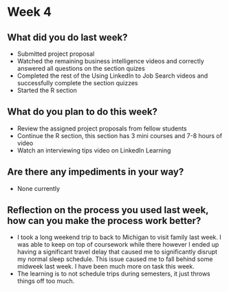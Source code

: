 # Week 4

## What did you do last week?
- Submitted project proposal
- Watched the remaining business intelligence videos and correctly answered all questions on the section quizes
- Completed the rest of the Using LinkedIn to Job Search videos and successfully complete the section quizzes
- Started the R section

## What do you plan to do this week?
- Review the assigned project proposals from fellow students
- Continue the R section, this section has 3 mini courses and 7-8 hours of video
- Watch an interviewing tips video on LinkedIn Learning

## Are there any impediments in your way?
- None currently

## Reflection on the process you used last week, how can you make the process work better?
- I took a long weekend trip to back to Michigan to visit family last week. I was able to keep on top of coursework while there however I ended up having a significant travel delay that caused me to significantly disrupt my normal sleep schedule. This issue caused me to fall behind some midweek last week. I have been much more on task this week.
- The learning is to not schedule trips during semesters, it just throws things off too much.
